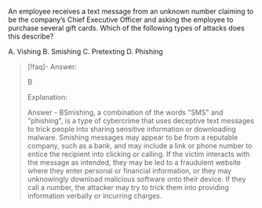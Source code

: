 
An employee receives a text message from an unknown number claiming to be the company’s Chief Executive Officer and asking the employee to purchase several gift cards. Which of the following types of attacks does this describe? 

A. Vishing 
B. Smishing 
C. Pretexting 
D. Phishing

> [!faq]- Answer: 
> 
> B 
> 
> Explanation: 
> 
> Answer - BSmishing, a combination of the words "SMS" and "phishing", is a type of cybercrime that uses deceptive text messages to trick people into sharing sensitive information or downloading malware. Smishing messages may appear to be from a reputable company, such as a bank, and may include a link or phone number to entice the recipient into clicking or calling. If the victim interacts with the message as intended, they may be led to a fraudulent website where they enter personal or financial information, or they may unknowingly download malicious software onto their device. If they call a number, the attacker may try to trick them into providing information verbally or incurring charges.

